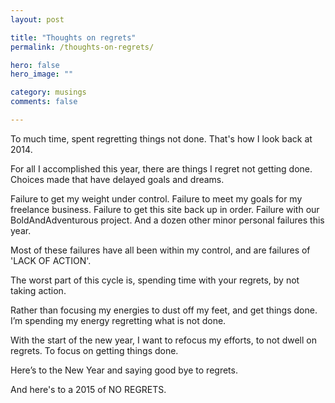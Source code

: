 ```yaml
---
layout: post

title: "Thoughts on regrets"
permalink: /thoughts-on-regrets/

hero: false
hero_image: ""

category: musings
comments: false

---
```



To much time, spent regretting things not done. That's how I look back at 2014.

For all I accomplished this year, there are things I regret not getting done. Choices made that have delayed goals and dreams. 

Failure to get my weight under control. Failure to meet my goals for my freelance business. Failure to get this site back up in order. Failure with our BoldAndAdventurous project. And a dozen other minor personal failures this year.

Most of these failures have all been within my control, and are failures of 'LACK OF ACTION'.

The worst part of this cycle is, spending time with your regrets, by not taking action.

Rather than focusing my energies to dust off my feet, and get things done. I’m spending my energy regretting what is not done.

With the start of the new year, I want to refocus my efforts, to not dwell on regrets. To focus on getting things done.

Here’s to the New Year and saying good bye to regrets.

And here's to a 2015 of NO REGRETS.
